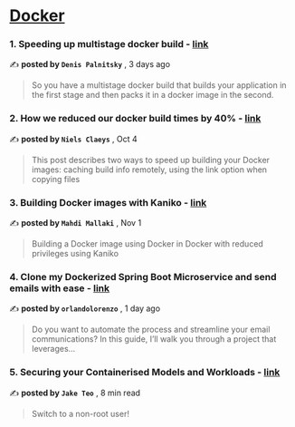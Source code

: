 
<h1><a href=https://medium.com/tag/docker/recommended target="_blank" rel="noopener noreferrer">Docker</a></h1>
<h3>1. Speeding up multistage docker build - <a href=https://medium.com/@palnitsky/speeding-up-multistage-docker-build-3f16951cdbdd?source=tag_recommended_feed---------0-84----------docker----------71f4520b_c373_43e5_9e3b_f5551460eba1------- target="_blank" rel="noopener noreferrer">link</a></h3>

✍️ **posted by `Denis Palnitsky`** <date> , 3 days ago</date>

<blockquote>So you have a multistage docker build that builds your application in the first stage and then packs it in a docker image in the second.</blockquote>

<h3>2. How we reduced our docker build times by 40% - <a href=https://medium.com/datamindedbe/how-we-reduced-our-docker-build-times-by-40-afea7b7f5fe7?source=tag_recommended_feed---------1-107----------docker----------71f4520b_c373_43e5_9e3b_f5551460eba1------- target="_blank" rel="noopener noreferrer">link</a></h3>

✍️ **posted by `Niels Claeys`** <date> , Oct 4</date>

<blockquote>This post describes two ways to speed up building your Docker images: caching build info remotely, using the link option when copying files</blockquote>

<h3>3. Building Docker images with Kaniko - <a href=https://medium.com/itnext/building-docker-images-with-kaniko-6859bdb893f6?source=tag_recommended_feed---------2-85----------docker----------71f4520b_c373_43e5_9e3b_f5551460eba1------- target="_blank" rel="noopener noreferrer">link</a></h3>

✍️ **posted by `Mahdi Mallaki`** <date> , Nov 1</date>

<blockquote>Building a Docker image using Docker in Docker with reduced privileges using Kaniko</blockquote>

<h3>4. Clone my Dockerized Spring Boot Microservice and send emails with ease - <a href=https://medium.com/@orlandolorenzomk/automating-email-sending-with-spring-boot-mailjet-and-docker-a-step-by-step-guide-6457dcf16fec?source=tag_recommended_feed---------3-84----------docker----------71f4520b_c373_43e5_9e3b_f5551460eba1------- target="_blank" rel="noopener noreferrer">link</a></h3>

✍️ **posted by `orlandolorenzo`** <date> , 1 day ago</date>

<blockquote>Do you want to automate the process and streamline your email communications? In this guide, I’ll walk you through a project that leverages…</blockquote>

<h3>5. Securing your Containerised Models and Workloads - <a href=https://medium.com/towards-data-science/securing-your-containerised-models-and-workloads-3bff4d90a07b?source=tag_recommended_feed---------4-107----------docker----------71f4520b_c373_43e5_9e3b_f5551460eba1------- target="_blank" rel="noopener noreferrer">link</a></h3>

✍️ **posted by `Jake Teo`** <date> , 8 min read</date>

<blockquote>Switch to a non-root user!</blockquote>

